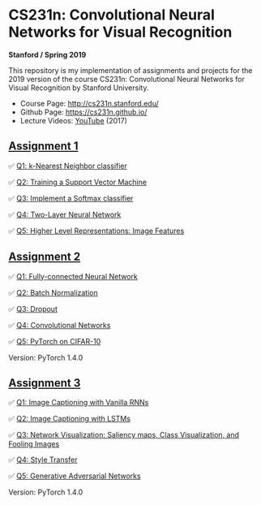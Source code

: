 # CS231n: Convolutional Neural Networks for Visual Recognition
**Stanford / Spring 2019**

This repository is my implementation of assignments and projects for the 2019 version of the course CS231n: Convolutional Neural Networks for Visual Recognition by Stanford University.

- Course Page: http://cs231n.stanford.edu/
- Github Page: https://cs231n.github.io/
- Lecture Videos: [YouTube](https://www.youtube.com/playlist?list=PL3FW7Lu3i5JvHM8ljYj-zLfQRF3EO8sYv) (2017)

## [Assignment 1](https://cs231n.github.io/assignments2019/assignment1/)
✅ [Q1: k-Nearest Neighbor classifier](https://github.com/chriskhanhtran/CS231n-CV/blob/master/assignment1/knn.ipynb)

✅ [Q2: Training a Support Vector Machine](https://github.com/chriskhanhtran/CS231n-CV/blob/master/assignment1/svm.ipynb)

✅ [Q3: Implement a Softmax classifier](https://github.com/chriskhanhtran/CS231n-CV/blob/master/assignment1/softmax.ipynb)

✅ [Q4: Two-Layer Neural Network](https://github.com/chriskhanhtran/CS231n-CV/blob/master/assignment1/two_layer_net.ipynb)

✅ [Q5: Higher Level Representations: Image Features](https://github.com/chriskhanhtran/CS231n-CV/blob/master/assignment1/features.ipynb)

## [Assignment 2](https://cs231n.github.io/assignments2019/assignment2/)

✅ [Q1: Fully-connected Neural Network](https://github.com/chriskhanhtran/CS231n-CV/blob/master/assignment2/FullyConnectedNets.ipynb)

✅ [Q2: Batch Normalization](https://github.com/chriskhanhtran/CS231n-CV/blob/master/assignment2/BatchNormalization.ipynb)

✅ [Q3: Dropout](https://github.com/chriskhanhtran/CS231n-CV/blob/master/assignment2/Dropout.ipynb)

✅ [Q4: Convolutional Networks](https://github.com/chriskhanhtran/CS231n-CV/blob/master/assignment2/ConvolutionalNetworks.ipynb)

✅ [Q5: PyTorch on CIFAR-10](https://github.com/chriskhanhtran/CS231n-CV/blob/master/assignment2/PyTorch.ipynb)

Version: PyTorch 1.4.0

## [Assignment 3](https://cs231n.github.io/assignments2019/assignment3/)
✅ [Q1: Image Captioning with Vanilla RNNs](https://github.com/chriskhanhtran/CS231n-CV/blob/master/assignment3/RNN_Captioning.ipynb)

✅ [Q2: Image Captioning with LSTMs](https://github.com/chriskhanhtran/CS231n-CV/blob/master/assignment3/LSTM_Captioning.ipynb)

✅ [Q3: Network Visualization: Saliency maps, Class Visualization, and Fooling Images](https://github.com/chriskhanhtran/CS231n-CV/blob/master/assignment3/NetworkVisualization-PyTorch.ipynb)

✅ [Q4: Style Transfer](https://github.com/chriskhanhtran/CS231n-CV/blob/master/assignment3/StyleTransfer-PyTorch.ipynb)

✅ [Q5: Generative Adversarial Networks](https://github.com/chriskhanhtran/CS231n-CV/blob/master/assignment3/Generative_Adversarial_Networks_PyTorch.ipynb)

Version: PyTorch 1.4.0
